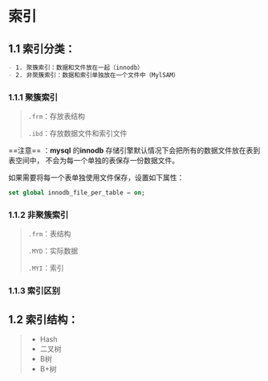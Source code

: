 
# 索引

## 1.1 索引分类：

```markdown
- 1. 聚簇索引：数据和文件放在一起（innodb）
- 2. 非聚簇索引：数据和索引单独放在一个文件中（MylSAM）
```



### 1.1.1 聚簇索引

> `.frm`：存放表结构
>
> `.ibd`：存放数据文件和索引文件



==注意== ：**mysql** 的**innodb** 存储引擎默认情况下会把所有的数据文件放在表到表空间中，
不会为每一个单独的表保存一份数据文件。

如果需要将每一个表单独使用文件保存，设置如下属性：

```sql
set global innodb_file_per_table = on;
```



### 1.1.2 非聚簇索引

> `.frm`：表结构
>
> `.MYD`：实际数据
>
> `.MYI`：索引





### 1.1.3 索引区别





## 1.2 索引结构：



> - Hash
> - 二叉树
> - B树
> - B+树

